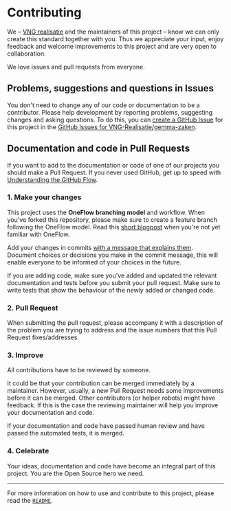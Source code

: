 # Contributing

We – [VNG realisatie](https://www.vngrealisatie.nl/) and the maintainers of this project – know we
can only create this standard together with you. Thus we appreciate your input, enjoy feedback and
welcome improvements to this project and are very open to collaboration.

We love issues and pull requests from everyone.

## Problems, suggestions and questions in Issues

You don't need to change any of our code or documentation to be a contributor. Please help
development by reporting problems, suggesting changes and asking questions. To do this, you can
[create a GitHub Issue](https://help.github.com/articles/creating-an-issue/) for this project in the
[GitHub Issues for VNG-Realisatie/gemma-zaken](https://github.com/VNG-Realisatie/gemma-zaken/issues).

## Documentation and code in Pull Requests

If you want to add to the documentation or code of one of our projects you should make a Pull
Request. If you never used GitHub, get up to speed with
[Understanding the GitHub Flow](https://guides.github.com/introduction/flow/).

### 1. Make your changes

This project uses the **OneFlow branching model** and workflow. When you've forked this repository,
please make sure to create a feature branch following the OneFlow model. Read this
[short blogpost](http://endoflineblog.com/oneflow-a-git-branching-model-and-workflow) when you're
not yet familiar with OneFlow.

Add your changes in commits
[with a message that explains them](https://robots.thoughtbot.com/5-useful-tips-for-a-better-commit-message).
Document choices or decisions you make in the commit message, this will enable everyone to be
informed of your choices in the future.

If you are adding code, make sure you've added and updated the relevant documentation and tests
before you submit your pull request. Make sure to write tests that show the behaviour of the newly
added or changed code.

### 2. Pull Request

When submitting the pull request, please accompany it with a description of the problem you are
trying to address and the issue numbers that this Pull Request fixes/addresses.

### 3. Improve

All contributions have to be reviewed by someone.

It could be that your contribution can be merged immediately by a maintainer. However, usually, a
new Pull Request needs some improvements before it can be merged. Other contributors (or helper
robots) might have feedback. If this is the case the reviewing maintainer will help you improve your
documentation and code.

If your documentation and code have passed human review and have passed the automated tests, it is
merged.

### 4. Celebrate

Your ideas, documentation and code have become an integral part of this project. You are the Open
Source hero we need.

---

For more information on how to use and contribute to this project, please read the
[`README`](README.md).
